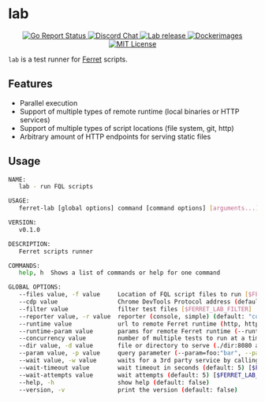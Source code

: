 # lab
<p align="center">
	<a href="https://goreportcard.com/report/github.com/MontFerret/lab">
		<img alt="Go Report Status" src="https://goreportcard.com/badge/github.com/MontFerret/lab">
	</a>
<!-- 	<a href="https://codecov.io/gh/MontFerret/lab">
		<img alt="Code coverage" src="https://codecov.io/gh/MontFerret/lab/branch/master/graph/badge.svg" />
	</a> -->
	<a href="https://discord.gg/kzet32U">
		<img alt="Discord Chat" src="https://img.shields.io/discord/501533080880676864.svg">
	</a>
	<a href="https://github.com/MontFerret/lab/releases">
		<img alt="Lab release" src="https://img.shields.io/github/release/MontFerret/lab.svg">
	</a>
   <a href="https://microbadger.com/images/montferret/lab">
      <img alt="Dockerimages" src="https://images.microbadger.com/badges/version/montferret/lab.svg">
   </a>
	<a href="http://opensource.org/licenses/MIT">
		<img alt="MIT License" src="http://img.shields.io/badge/license-MIT-brightgreen.svg">
	</a>
</p>

``lab`` is a test runner for [Ferret](https://www.github.com/MontFerret/ferret) scripts.

## Features
- Parallel execution
- Support of multiple types of remote runtime (local binaries or HTTP services)
- Support of multiple types of script locations (file system, git, http)
- Arbitrary amount of HTTP endpoints for serving static files

## Usage

```bash
NAME:
   lab - run FQL scripts

USAGE:
   ferret-lab [global options] command [command options] [arguments...]

VERSION:
   v0.1.0

DESCRIPTION:
   Ferret scripts runner

COMMANDS:
   help, h  Shows a list of commands or help for one command

GLOBAL OPTIONS:
   --files value, -f value     Location of FQL script files to run [$FERRET_LAB_FILES]
   --cdp value                 Chrome DevTools Protocol address (default: "http://127.0.0.1:9222") [$FERRET_LAB_CDP]
   --filter value              filter test files [$FERRET_LAB_FILTER]
   --reporter value, -r value  reporter (console, simple) (default: "console") [$FERRET_LAB_REPORTER]
   --runtime value             url to remote Ferret runtime (http, https or bin) [$FERRET_LAB_RUNTIME]
   --runtime-param value       params for remote Ferret runtime (--runtime-param=headers:{"KeyId": "abcd"} --runtime-param=path:"/ferret" }) [$FERRET_LAB_RUNTIME_PARAM]
   --concurrency value         number of multiple tests to run at a time (default: 24) [$FERRET_LAB_CONCURRENCY]
   --dir value, -d value       file or directory to serve (./dir:8080 as default or ./dir:8080@name as named) [$FERRET_LAB_DIR]
   --param value, -p value     query parameter (--param=foo:"bar", --param=id:1) [$FERRET_LAB_PARAM]
   --wait value, -w value      waits for a 3rd party service by calling its endpoint (--wait http://127.0.0.1:9222/json/version, --wait postgres://locahost:5432/mydb) [$FERRET_LAB_WAIT]
   --wait-timeout value        wait timeout in seconds (default: 5) [$FERRET_LAB_WAIT_TIMEOUT]
   --wait-attempts value       wait attempts (default: 5) [$FERRET_LAB_WAIT_TRY]
   --help, -h                  show help (default: false)
   --version, -v               print the version (default: false)

```
